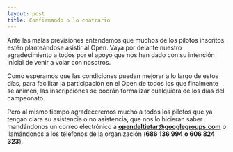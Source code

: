 ```yaml
---
layout: post
title: Confirmando o lo contrario
---
```


Ante las malas previsiones entendemos que muchos de los pilotos inscritos estén planteándose asistir al Open. Vaya por delante nuestro agradecimiento a todos por el apoyo que nos han dado con su intención inicial de venir a volar con nosotros.

Como esperamos que las condiciones puedan mejorar a lo largo de estos días, para facilitar la participación en el Open de todos los que finalmente se animen, las inscripciones se podrán formalizar cualquiera de los días del campeonato.

Pero al mismo tiempo agradeceremos mucho a todos los pilotos que ya tengan clara su asistencia o no asistencia, que nos lo hicieran saber mandándonos un correo electrónico a **opendeltietar@googlegroups.com** o llamándonos a los teléfonos de la organización (**686 136 994 o 606 824 323**).
